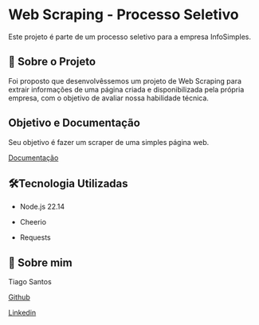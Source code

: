 
# Web Scraping - Processo Seletivo

Este projeto é parte de um processo seletivo para a empresa InfoSimples.







## 📜 Sobre o Projeto


Foi proposto que desenvolvêssemos um projeto de Web Scraping para extrair informações de uma página criada e disponibilizada pela própria empresa, com o objetivo de avaliar nossa habilidade técnica.


## Objetivo e Documentação

Seu objetivo é fazer um scraper de uma simples página web.

[Documentação](https://infosimples.com/vagas/desafio/commercia/Take-Home%20Coding%20Challenge.pdf)


## 🛠️Tecnologia Utilizadas

- Node.js 22.14

- Cheerio 

- Requests



## 🚀 Sobre mim

Tiago Santos

[Github](https://github.com/tiagosts99)

[Linkedin](https://www.linkedin.com/in/tiagosts99/)
